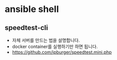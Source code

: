 # ansible shell


## speedtest-cli

- 자체 서버를 만드는 법을 설명합니다.
- docker container를 실행하기만 하면 됩니다.
- https://github.com/ipburger/speedtest.mini.php

